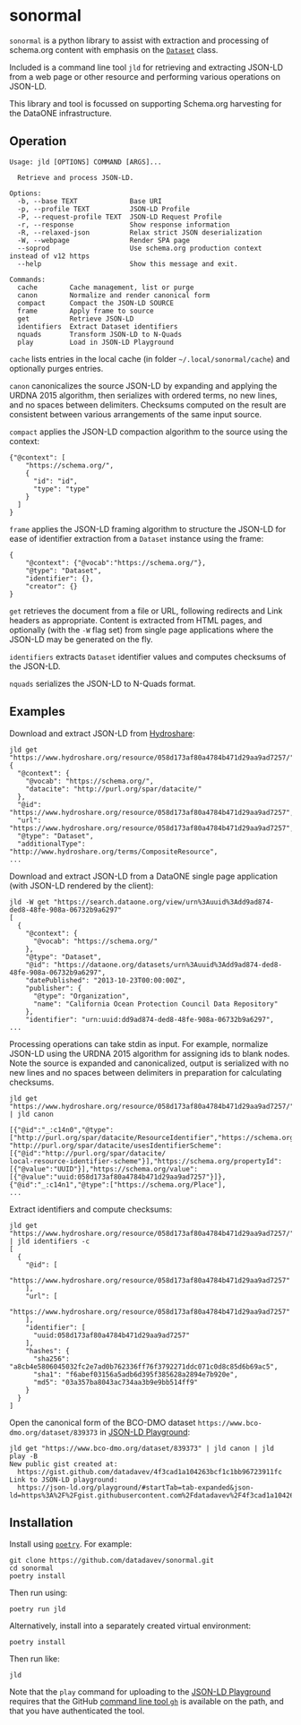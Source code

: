 # sonormal

`sonormal` is a python library to assist with extraction and processing of schema.org content with emphasis on the [`Dataset`](https://schema.org/Dataset) class.

Included is a command line tool `jld` for retrieving and extracting JSON-LD from a web page or other resource and performing various operations on JSON-LD.

This library and tool is focussed on supporting Schema.org harvesting for the DataONE infrastructure.

## Operation

```
Usage: jld [OPTIONS] COMMAND [ARGS]...

  Retrieve and process JSON-LD.

Options:
  -b, --base TEXT             Base URI
  -p, --profile TEXT          JSON-LD Profile
  -P, --request-profile TEXT  JSON-LD Request Profile
  -r, --response              Show response information
  -R, --relaxed-json          Relax strict JSON deserialization
  -W, --webpage               Render SPA page
  --soprod                    Use schema.org production context instead of v12 https
  --help                      Show this message and exit.

Commands:
  cache        Cache management, list or purge
  canon        Normalize and render canonical form
  compact      Compact the JSON-LD SOURCE
  frame        Apply frame to source
  get          Retrieve JSON-LD
  identifiers  Extract Dataset identifiers
  nquads       Transform JSON-LD to N-Quads
  play         Load in JSON-LD Playground
```

`cache` lists entries in the local cache (in folder `~/.local/sonormal/cache`) and optionally purges entries.

`canon` canonicalizes the source JSON-LD by expanding and applying the URDNA 2015 algorithm, then serializes with ordered terms, no new lines, and no spaces between delimiters. Checksums computed on the result are consistent between various arrangements of the same input source.

`compact` applies the JSON-LD compaction algorithm to the source using the context:
```
{"@context": [
    "https://schema.org/", 
    { 
      "id": "id", 
      "type": "type" 
    }
  ]
}
```

`frame` applies the JSON-LD framing algorithm to structure the JSON-LD for ease of identifier extraction from a `Dataset` instance using the frame:
```
{
    "@context": {"@vocab":"https://schema.org/"},
    "@type": "Dataset",
    "identifier": {},
    "creator": {}
}
```

`get` retrieves the document from a file or URL, following redirects and Link headers as appropriate. Content is extracted from HTML pages, and optionally (with the `-W` flag set) from single page applications where the JSON-LD may be generated on the fly.

`identifiers` extracts `Dataset` identifier values and computes checksums of the JSON-LD.

`nquads` serializes the JSON-LD to N-Quads format.

## Examples

Download and extract JSON-LD from [Hydroshare](https://www.hydroshare.org/):

```
jld get "https://www.hydroshare.org/resource/058d173af80a4784b471d29aa9ad7257/"
{
  "@context": {
    "@vocab": "https://schema.org/",
    "datacite": "http://purl.org/spar/datacite/"
  },
  "@id": "https://www.hydroshare.org/resource/058d173af80a4784b471d29aa9ad7257",
  "url": "https://www.hydroshare.org/resource/058d173af80a4784b471d29aa9ad7257",
  "@type": "Dataset",
  "additionalType": "http://www.hydroshare.org/terms/CompositeResource",
...
```

Download and extract JSON-LD from a DataONE single page application (with JSON-LD rendered by the client):

```
jld -W get "https://search.dataone.org/view/urn%3Auuid%3Add9ad874-ded8-48fe-908a-06732b9a6297"
[
  {
    "@context": {
      "@vocab": "https://schema.org/"
    },
    "@type": "Dataset",
    "@id": "https://dataone.org/datasets/urn%3Auuid%3Add9ad874-ded8-48fe-908a-06732b9a6297",
    "datePublished": "2013-10-23T00:00:00Z",
    "publisher": {
      "@type": "Organization",
      "name": "California Ocean Protection Council Data Repository"
    },
    "identifier": "urn:uuid:dd9ad874-ded8-48fe-908a-06732b9a6297",
...
```

Processing operations can take stdin as input. For example, normalize JSON-LD using the URDNA 2015 algorithm for assigning ids to blank nodes. Note the source is expanded and canonicalized, output is serialized with no new lines and no spaces between delimiters in preparation for calculating checksums. 

```
jld get "https://www.hydroshare.org/resource/058d173af80a4784b471d29aa9ad7257/" | jld canon

[{"@id":"_:c14n0","@type":["http://purl.org/spar/datacite/ResourceIdentifier","https://schema.org/PropertyValue"],
"http://purl.org/spar/datacite/usesIdentifierScheme":[{"@id":"http://purl.org/spar/datacite/
local-resource-identifier-scheme"}],"https://schema.org/propertyId":[{"@value":"UUID"}],"https://schema.org/value":
[{"@value":"uuid:058d173af80a4784b471d29aa9ad7257"}]},{"@id":"_:c14n1","@type":["https://schema.org/Place"],
...
```

Extract identifiers and compute checksums:

```
jld get "https://www.hydroshare.org/resource/058d173af80a4784b471d29aa9ad7257/" | jld identifiers -c
[
  {
    "@id": [
      "https://www.hydroshare.org/resource/058d173af80a4784b471d29aa9ad7257"
    ],
    "url": [
      "https://www.hydroshare.org/resource/058d173af80a4784b471d29aa9ad7257"
    ],
    "identifier": [
      "uuid:058d173af80a4784b471d29aa9ad7257"
    ],
    "hashes": {
      "sha256": "a8cb4e5806045032fc2e7ad0b762336ff76f3792271ddc071c0d8c85d6b69ac5",
      "sha1": "f6abef03156a5adb6d395f385628a2894e7b920e",
      "md5": "03a357ba8043ac734aa3b9e9bb514ff9"
    }
  }
]
```

Open the canonical form of the BCO-DMO dataset `https://www.bco-dmo.org/dataset/839373` in [JSON-LD Playground](https://json-ld.org/playground/):

```
jld get "https://www.bco-dmo.org/dataset/839373" | jld canon | jld play -B
New public gist created at: 
  https://gist.github.com/datadavev/4f3cad1a104263bcf1c1bb96723911fc
Link to JSON-LD playground:
  https://json-ld.org/playground/#startTab=tab-expanded&json-ld=https%3A%2F%2Fgist.githubusercontent.com%2Fdatadavev%2F4f3cad1a104263bcf1c1bb96723911fc%2Fraw
```


## Installation

Install using [`poetry`](https://python-poetry.org/). For example:

```
git clone https://github.com/datadavev/sonormal.git
cd sonormal
poetry install
```
Then run using:
```
poetry run jld
```

Alternatively, install into a separately created virtual environment:
```
poetry install
```
Then run like:
```
jld
```

Note that the `play` command for uploading to the [JSON-LD Playground](https://json-ld.org/playground/) requires that the GitHub [command line tool `gh`](https://github.com/cli/cli) is available on the path, and that you have authenticated the tool.
